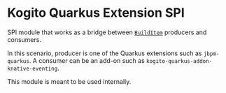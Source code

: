 # Kogito Quarkus Extension SPI

SPI module that works as a bridge between [`BuildItem`](https://quarkus.io/guides/writing-extensions#build-items) producers and consumers.

In this scenario, producer is one of the Quarkus extensions such as `jbpm-quarkus`. A consumer can be an add-on such as `kogito-quarkus-addon-knative-eventing`.

This module is meant to be used internally.
